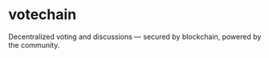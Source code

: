 # votechain
Decentralized voting and discussions — secured by blockchain, powered by the community.
